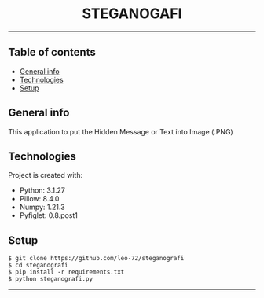 <h1 align="center">STEGANOGAFI</h1>

---
## Table of contents
* [General info](#general-info)
* [Technologies](#technologies)
* [Setup](#setup)

## General info
This application to put the Hidden Message or Text into Image (.PNG)
	
## Technologies
Project is created with:
* Python: 3.1.27
* Pillow: 8.4.0
* Numpy: 1.21.3
* Pyfiglet: 0.8.post1
	
## Setup
```
$ git clone https://github.com/leo-72/steganografi
$ cd steganografi
$ pip install -r requirements.txt
$ python steganografi.py
```
---
